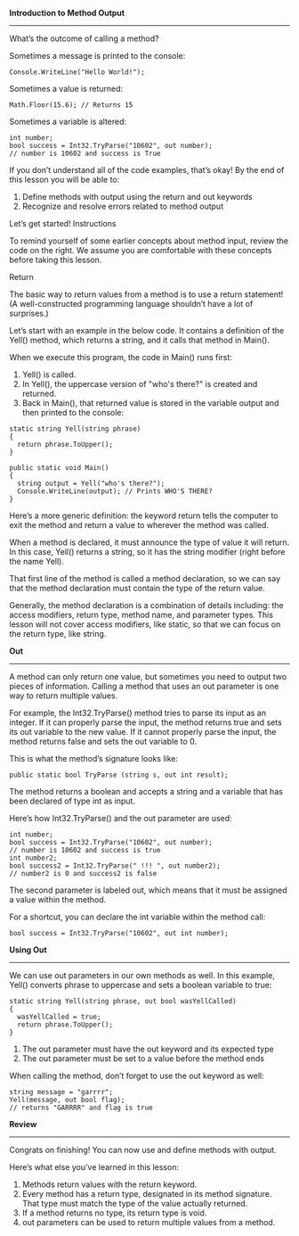 **Introduction to Method Output**
****
What’s the outcome of calling a method?

Sometimes a message is printed to the console:
```
Console.WriteLine("Hello World!");
```

Sometimes a value is returned:
```
Math.Floor(15.6); // Returns 15
```

Sometimes a variable is altered:
```
int number;
bool success = Int32.TryParse("10602", out number); 
// number is 10602 and success is True
```

If you don’t understand all of the code examples, that’s okay! By the end of this lesson you will be able to:

   1. Define methods with output using the return and out keywords
   2.  Recognize and resolve errors related to method output

Let’s get started!
Instructions

To remind yourself of some earlier concepts about method input, review the code on the right. We assume you are comfortable with these concepts before taking this lesson.


Return

The basic way to return values from a method is to use a return statement! (A well-constructed programming language shouldn’t have a lot of surprises.)

Let’s start with an example in the below code. It contains a definition of the Yell() method, which returns a string, and it calls that method in Main().

When we execute this program, the code in Main() runs first:

  1.  Yell() is called.
  2.  In Yell(), the uppercase version of "who's there?" is created and returned.
  3.  Back in Main(), that returned value is stored in the variable output and then printed to the console:
```
static string Yell(string phrase) 
{
  return phrase.ToUpper();
}

public static void Main()
{
  string output = Yell("who's there?");
  Console.WriteLine(output); // Prints WHO'S THERE?
}
```

Here’s a more generic definition: the keyword return tells the computer to exit the method and return a value to wherever the method was called.

When a method is declared, it must announce the type of value it will return. In this case, Yell() returns a string, so it has the string modifier (right before the name Yell).

That first line of the method is called a method declaration, so we can say that the method declaration must contain the type of the return value.

Generally, the method declaration is a combination of details including: the access modifiers, return type, method name, and parameter types. This lesson will not cover access modifiers, like static, so that we can focus on the return type, like string.


**Out**
****
A method can only return one value, but sometimes you need to output two pieces of information. Calling a method that uses an out parameter is one way to return multiple values.

For example, the Int32.TryParse() method tries to parse its input as an integer. If it can properly parse the input, the method returns true and sets its out variable to the new value. If it cannot properly parse the input, the method returns false and sets the out variable to 0.

This is what the method’s signature looks like:
```
public static bool TryParse (string s, out int result);
```

The method returns a boolean and accepts a string and a variable that has been declared of type int as input.

Here’s how Int32.TryParse() and the out parameter are used:
```
int number;
bool success = Int32.TryParse("10602", out number); 
// number is 10602 and success is true
int number2;
bool success2 = Int32.TryParse(" !!! ", out number2);
// number2 is 0 and success2 is false
```

The second parameter is labeled out, which means that it must be assigned a value within the method.

For a shortcut, you can declare the int variable within the method call:
```
bool success = Int32.TryParse("10602", out int number);
```

**Using Out**
***
We can use out parameters in our own methods as well. In this example, Yell() converts phrase to uppercase and sets a boolean variable to true:
```
static string Yell(string phrase, out bool wasYellCalled)
{
  wasYellCalled = true;
  return phrase.ToUpper();
}
```

   1. The out parameter must have the out keyword and its expected type
   2. The out parameter must be set to a value before the method ends

When calling the method, don’t forget to use the out keyword as well:
```
string message = "garrrr";
Yell(message, out bool flag);
// returns "GARRRR" and flag is true
```

**Review**
***
Congrats on finishing! You can now use and define methods with output.

Here’s what else you’ve learned in this lesson:

   1. Methods return values with the return keyword.
   2. Every method has a return type, designated in its method signature. That type must match the type of the value actually returned.
   3. If a method returns no type, its return type is void.
   4. out parameters can be used to return multiple values from a method.
